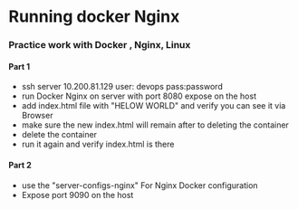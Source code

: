 # Running docker Nginx

### Practice work with Docker , Nginx, Linux

#### Part 1

* ssh server  10.200.81.129 user: devops pass:password
* run Docker Nginx on server with port 8080 expose on the host 
* add index.html file with "HELOW WORLD" and verify you can see it via Browser
* make sure the new index.html will remain after to deleting the container
* delete the container 
* run it again and verify index.html is there

#### Part 2 

* use the "server-configs-nginx" For Nginx Docker configuration
* Expose port 9090 on the host 
